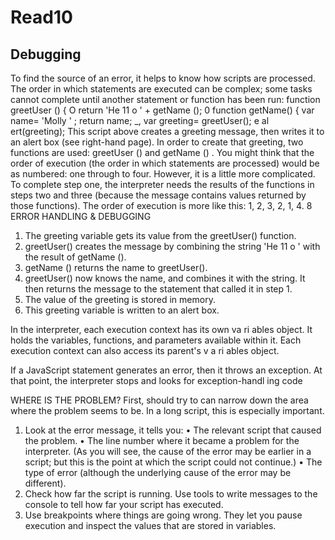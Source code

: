 # Read10

## Debugging

To find the source of an error, it helps to know how scripts are processed.
The order in which statements are executed can be complex; some tasks
cannot complete until another statement or function has been run:
function greetUser () {
O return 'He 11 o ' + getName ();
0
function getName() {
var name= 'Molly ' ;
return name;
_, var greeting= greetUser();
e al ert(greeting);
This script above creates a greeting message, then
writes it to an alert box (see right-hand page). In
order to create that greeting, two functions are used:
greetUser () and getName () .
You might think that the order of execution (the
order in which statements are processed) would be
as numbered: one through to four. However, it is a
little more complicated.
To complete step one, the interpreter needs the
results of the functions in steps two and three
(because the message contains values returned by
those functions). The order of execution is more like
this: 1, 2, 3, 2, 1, 4.
8 ERROR HANDLING & DEBUGGING
1. The greeting variable gets its value from the
greetUser() function.
2. greetUser() creates the message by combining
the string 'He 11 o ' with the result of getName ().
3. getName () returns the name to greetUser().
2. greetUser() now knows the name, and combines
it with the string. It then returns the message to the
statement that called it in step 1.
1. The value of the greeting is stored in memory.
4. This greeting variable is written to an alert box.

In the interpreter, each execution context has its own va ri ables object.
It holds the variables, functions, and parameters available within it.
Each execution context can also access its parent's v a ri ables object. 

If a JavaScript statement generates an error, then it throws an exception.
At that point, the interpreter stops and looks for exception-handl ing code

WHERE IS THE PROBLEM?
First, should try to can narrow down the area where
the problem seems to be. In a long script, this is
especially important.
1. Look at the error message, it tells you:
• The relevant script that caused the problem.
• The line number where it became a problem for
the interpreter. (As you will see, the cause of
the error may be earlier in a script; but this is the
point at which the script could not continue.)
• The type of error (although the underlying cause
of the error may be different).
2. Check how far the script is running.
Use tools to write messages to the console to tell
how far your script has executed.
3. Use breakpoints where things are going wrong.
They let you pause execution and inspect the values
that are stored in variables. 